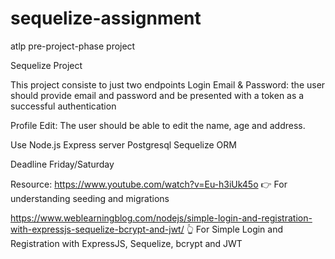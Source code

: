 # sequelize-assignment
atlp pre-project-phase project

Sequelize Project

This project consiste to just two endpoints
Login
Email & Password: the user should provide email and password and be presented with a token as a successful  authentication


Profile Edit: The user should be able to edit the name, age and address.

Use
Node.js
Express server
Postgresql
Sequelize ORM

Deadline Friday/Saturday

Resource: https://www.youtube.com/watch?v=Eu-h3iUk45o  👉 For understanding seeding and migrations

https://www.weblearningblog.com/nodejs/simple-login-and-registration-with-expressjs-sequelize-bcrypt-and-jwt/
 👆 For Simple Login and Registration with ExpressJS, Sequelize, bcrypt and JWT
